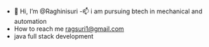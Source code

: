 - 👋 Hi, I’m @Raghinisuri
-📫 i am pursuing btech in mechanical and automation
- How to reach me ragsuri1@gmail.com
- java full stack development
